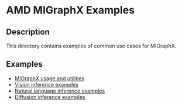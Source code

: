 # AMD MIGraphX Examples

## Description

This directory contains examples of common use cases for MIGraphX.

## Examples

- [MIGraphX usage and utilities](./migraphx)
- [Vision inference examples](./vision)
- [Natural language inference examples](./nlp)
- [Diffusion inference examples](./diffusion)
